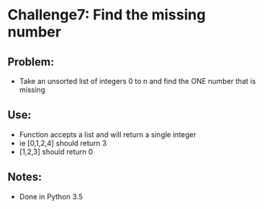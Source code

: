 # Challenge7: Find the missing number
## Problem:
- Take an unsorted list of integers 0 to n and find the ONE number that is missing

## Use:
- Function accepts a list and will return a single integer
 - ie [0,1,2,4] should return 3
 - [1,2,3] should return 0

## Notes:
- Done in Python 3.5